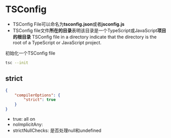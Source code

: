# TSConfig

- TSConfig File可以命名为**tsconfig.json**或者**jsconfig.js**
- TSConfig file文件**所在的目录**表明该目录是一个TypeScript或JavaScript**项目的根目录**
TSConfig file in a directory indicate that the directory is the root of a TypeScript or JavaScript project.

初始化一个TSConfig file

```bash
tsc --init
```

## strict

```json
{
    "compilerOptions": {
        "strict": true
    }
}
```

- true: all on
- noImplicitAny:
- strictNullChecks: 是否处理null和undefined

